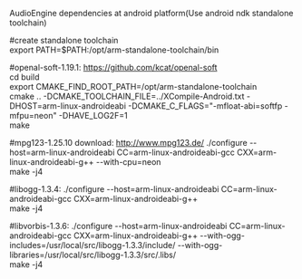 AudioEngine dependencies at android platform(Use android ndk standalone toolchain)  
  
#create standalone toolchain  
export PATH=$PATH:/opt/arm-standalone-toolchain/bin  

#openal-soft-1.19.1: https://github.com/kcat/openal-soft  
cd build  
export CMAKE_FIND_ROOT_PATH=/opt/arm-standalone-toolchain  
cmake .. -DCMAKE_TOOLCHAIN_FILE=../XCompile-Android.txt -DHOST=arm-linux-androideabi -DCMAKE_C_FLAGS="-mfloat-abi=softfp -mfpu=neon" -DHAVE_LOG2F=1  
make
  
#mpg123-1.25.10 download: http://www.mpg123.de/
./configure --host=arm-linux-androideabi CC=arm-linux-androideabi-gcc CXX=arm-linux-androideabi-g++ --with-cpu=neon  
make -j4  
  
#libogg-1.3.4: ./configure --host=arm-linux-androideabi CC=arm-linux-androideabi-gcc CXX=arm-linux-androideabi-g++  
make -j4  
  
#libvorbis-1.3.6: ./configure --host=arm-linux-androideabi CC=arm-linux-androideabi-gcc CXX=arm-linux-androideabi-g++ --with-ogg-includes=/usr/local/src/libogg-1.3.3/include/ --with-ogg-libraries=/usr/local/src/libogg-1.3.3/src/.libs/  
make -j4  
